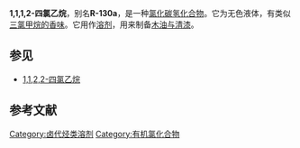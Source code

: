 **1,1,1,2-四氯乙烷**，别名**R-130a**，是一种[氯化碳氢化合物](https://zh.wikipedia.org/wiki/氯化碳氢化合物 "wikilink")。它为无色液体，有类似[三氯甲烷的香味](https://zh.wikipedia.org/wiki/三氯甲烷 "wikilink")。它用作[溶剂](../Page/溶剂.md "wikilink")，用来制备[木油与](https://zh.wikipedia.org/wiki/木油 "wikilink")[清漆](https://zh.wikipedia.org/wiki/清漆 "wikilink")。

## 参见

  - [1,1,2,2-四氯乙烷](../Page/1,1,2,2-四氯乙烷.md "wikilink")

## 参考文献

[Category:卤代烃类溶剂](https://zh.wikipedia.org/wiki/Category:卤代烃类溶剂 "wikilink")
[Category:有机氯化合物](https://zh.wikipedia.org/wiki/Category:有机氯化合物 "wikilink")
